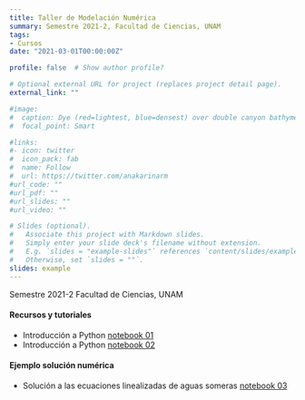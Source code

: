 ```yaml
---
title: Taller de Modelación Numérica
summary: Semestre 2021-2, Facultad de Ciencias, UNAM
tags:
- Cursos
date: "2021-03-01T00:00:00Z"

profile: false  # Show author profile?

# Optional external URL for project (replaces project detail page).
external_link: ""

#image:
#  caption: Dye (red=lightest, blue=densest) over double canyon bathymetry during upwelling conditions - Geophysical Fluid Dynamics Lab at UBC.
#  focal_point: Smart

#links:
#- icon: twitter
#  icon_pack: fab
#  name: Follow
#  url: https://twitter.com/anakarinarm
#url_code: ""
#url_pdf: ""
#url_slides: ""
#url_video: ""

# Slides (optional).
#   Associate this project with Markdown slides.
#   Simply enter your slide deck's filename without extension.
#   E.g. `slides = "example-slides"` references `content/slides/example-slides.md`.
#   Otherwise, set `slides = ""`.
slides: example
---
```

Semestre 2021-2 Facultad de Ciencias, UNAM

#### Recursos y tutoriales

* Introducción a Python [notebook 01](intro01_python_sol.html)
* Introducción a Python [notebook 02](intro02_python_sol.html)

#### Ejemplo solución numérica
 * Solución a las ecuaciones linealizadas de aguas someras [notebook 03](03_ODEs.html)
